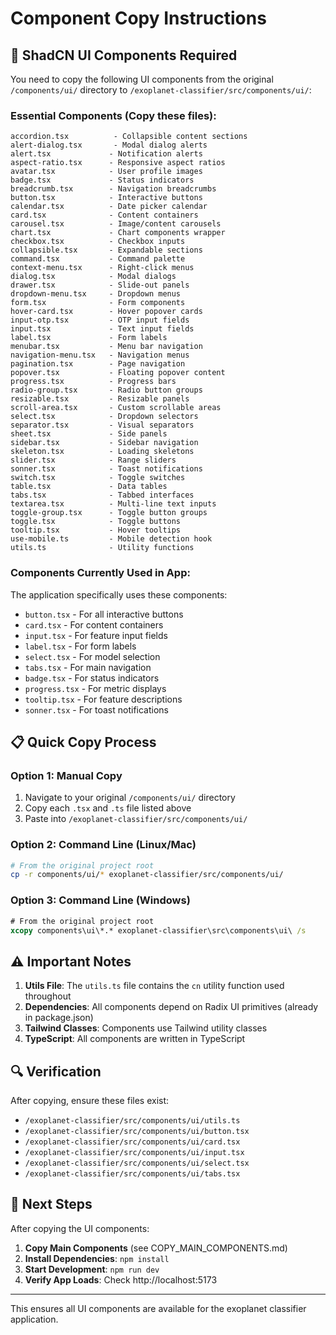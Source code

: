 # Component Copy Instructions

## 🔄 ShadCN UI Components Required

You need to copy the following UI components from the original `/components/ui/` directory to `/exoplanet-classifier/src/components/ui/`:

### Essential Components (Copy these files):

```
accordion.tsx          - Collapsible content sections
alert-dialog.tsx       - Modal dialog alerts  
alert.tsx             - Notification alerts
aspect-ratio.tsx      - Responsive aspect ratios
avatar.tsx            - User profile images
badge.tsx             - Status indicators
breadcrumb.tsx        - Navigation breadcrumbs
button.tsx            - Interactive buttons
calendar.tsx          - Date picker calendar
card.tsx              - Content containers
carousel.tsx          - Image/content carousels
chart.tsx             - Chart components wrapper
checkbox.tsx          - Checkbox inputs
collapsible.tsx       - Expandable sections
command.tsx           - Command palette
context-menu.tsx      - Right-click menus
dialog.tsx            - Modal dialogs
drawer.tsx            - Slide-out panels
dropdown-menu.tsx     - Dropdown menus
form.tsx              - Form components
hover-card.tsx        - Hover popover cards
input-otp.tsx         - OTP input fields
input.tsx             - Text input fields
label.tsx             - Form labels
menubar.tsx           - Menu bar navigation
navigation-menu.tsx   - Navigation menus
pagination.tsx        - Page navigation
popover.tsx           - Floating popover content
progress.tsx          - Progress bars
radio-group.tsx       - Radio button groups
resizable.tsx         - Resizable panels
scroll-area.tsx       - Custom scrollable areas
select.tsx            - Dropdown selectors
separator.tsx         - Visual separators
sheet.tsx             - Side panels
sidebar.tsx           - Sidebar navigation
skeleton.tsx          - Loading skeletons
slider.tsx            - Range sliders
sonner.tsx            - Toast notifications
switch.tsx            - Toggle switches
table.tsx             - Data tables
tabs.tsx              - Tabbed interfaces
textarea.tsx          - Multi-line text inputs
toggle-group.tsx      - Toggle button groups
toggle.tsx            - Toggle buttons
tooltip.tsx           - Hover tooltips
use-mobile.ts         - Mobile detection hook
utils.ts              - Utility functions
```

### Components Currently Used in App:

The application specifically uses these components:
- `button.tsx` - For all interactive buttons
- `card.tsx` - For content containers
- `input.tsx` - For feature input fields
- `label.tsx` - For form labels
- `select.tsx` - For model selection
- `tabs.tsx` - For main navigation
- `badge.tsx` - For status indicators
- `progress.tsx` - For metric displays
- `tooltip.tsx` - For feature descriptions
- `sonner.tsx` - For toast notifications

## 📋 Quick Copy Process

### Option 1: Manual Copy
1. Navigate to your original `/components/ui/` directory
2. Copy each `.tsx` and `.ts` file listed above
3. Paste into `/exoplanet-classifier/src/components/ui/`

### Option 2: Command Line (Linux/Mac)
```bash
# From the original project root
cp -r components/ui/* exoplanet-classifier/src/components/ui/
```

### Option 3: Command Line (Windows)
```cmd
# From the original project root  
xcopy components\ui\*.* exoplanet-classifier\src\components\ui\ /s
```

## ⚠️ Important Notes

1. **Utils File**: The `utils.ts` file contains the `cn` utility function used throughout
2. **Dependencies**: All components depend on Radix UI primitives (already in package.json)
3. **Tailwind Classes**: Components use Tailwind utility classes
4. **TypeScript**: All components are written in TypeScript

## 🔍 Verification

After copying, ensure these files exist:
- `/exoplanet-classifier/src/components/ui/utils.ts`
- `/exoplanet-classifier/src/components/ui/button.tsx`
- `/exoplanet-classifier/src/components/ui/card.tsx`
- `/exoplanet-classifier/src/components/ui/input.tsx`
- `/exoplanet-classifier/src/components/ui/select.tsx`
- `/exoplanet-classifier/src/components/ui/tabs.tsx`

## 🚀 Next Steps

After copying the UI components:

1. **Copy Main Components** (see COPY_MAIN_COMPONENTS.md)
2. **Install Dependencies**: `npm install`
3. **Start Development**: `npm run dev`
4. **Verify App Loads**: Check http://localhost:5173

---

This ensures all UI components are available for the exoplanet classifier application.